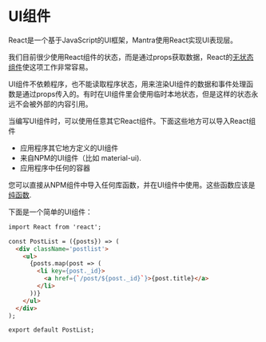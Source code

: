 # UI组件

React是一个基于JavaScript的UI框架，Mantra使用React实现UI表现层。

我们目前很少使用React组件的状态，而是通过props获取数据，React的[无状态组件](https://medium.com/@joshblack/stateless-components-in-react-0-14-f9798f8b992d)使这项工作非常容易。

UI组件不依赖程序，也不能读取程序状态，用来渲染UI组件的数据和事件处理函数是通过props传入的。有时在UI组件里会使用临时本地状态，但是这样的状态永远不会被外部的内容引用。

当编写UI组件时，可以使用任意其它React组件。下面这些地方可以导入React组件

* 应用程序其它地方定义的UI组件
* 来自NPM的UI组件（比如 material-ui).
* 应用程序中任何的容器

您可以直接从NPM组件中导入任何库函数，并在UI组件中使用。这些函数应该是[纯函数](https://en.wikipedia.org/wiki/Pure_function).

下面是一个简单的UI组件：

```html
import React from 'react';

const PostList = ({posts}) => (
  <div className='postlist'>
    <ul>
      {posts.map(post => (
        <li key={post._id}>
          <a href={`/post/${post._id}`}>{post.title}</a>
        </li>
      ))}
    </ul>
  </div>
);

export default PostList;
```
